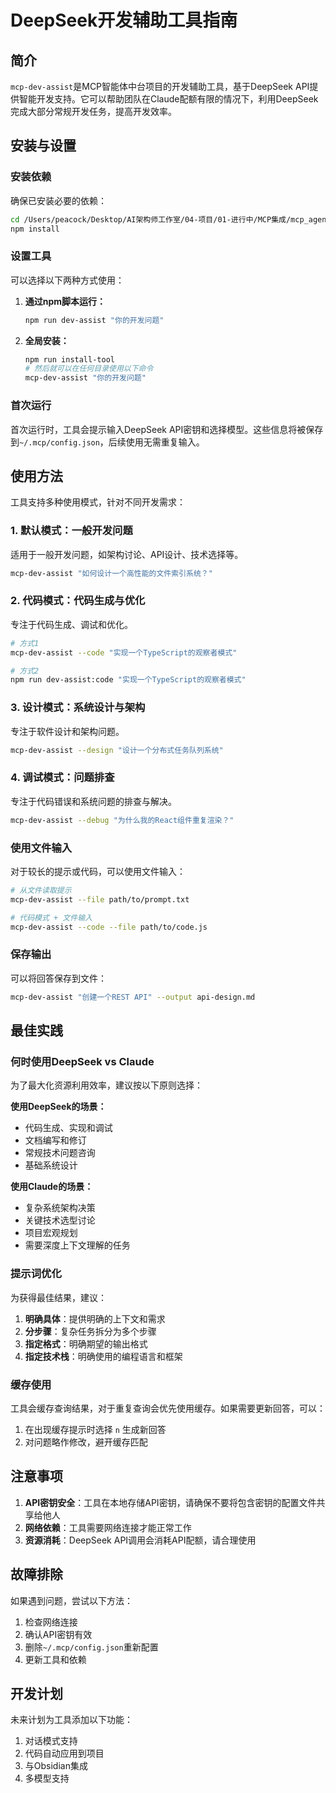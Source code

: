 # DeepSeek开发辅助工具指南

## 简介

`mcp-dev-assist`是MCP智能体中台项目的开发辅助工具，基于DeepSeek API提供智能开发支持。它可以帮助团队在Claude配额有限的情况下，利用DeepSeek完成大部分常规开发任务，提高开发效率。

## 安装与设置

### 安装依赖

确保已安装必要的依赖：

```bash
cd /Users/peacock/Desktop/AI架构师工作室/04-项目/01-进行中/MCP集成/mcp_agent_platform
npm install
```

### 设置工具

可以选择以下两种方式使用：

1. **通过npm脚本运行：**
   ```bash
   npm run dev-assist "你的开发问题"
   ```

2. **全局安装：**
   ```bash
   npm run install-tool
   # 然后就可以在任何目录使用以下命令
   mcp-dev-assist "你的开发问题"
   ```

### 首次运行

首次运行时，工具会提示输入DeepSeek API密钥和选择模型。这些信息将被保存到`~/.mcp/config.json`，后续使用无需重复输入。

## 使用方法

工具支持多种使用模式，针对不同开发需求：

### 1. 默认模式：一般开发问题

适用于一般开发问题，如架构讨论、API设计、技术选择等。

```bash
mcp-dev-assist "如何设计一个高性能的文件索引系统？"
```

### 2. 代码模式：代码生成与优化

专注于代码生成、调试和优化。

```bash
# 方式1
mcp-dev-assist --code "实现一个TypeScript的观察者模式"

# 方式2
npm run dev-assist:code "实现一个TypeScript的观察者模式"
```

### 3. 设计模式：系统设计与架构

专注于软件设计和架构问题。

```bash
mcp-dev-assist --design "设计一个分布式任务队列系统"
```

### 4. 调试模式：问题排查

专注于代码错误和系统问题的排查与解决。

```bash
mcp-dev-assist --debug "为什么我的React组件重复渲染？"
```

### 使用文件输入

对于较长的提示或代码，可以使用文件输入：

```bash
# 从文件读取提示
mcp-dev-assist --file path/to/prompt.txt

# 代码模式 + 文件输入
mcp-dev-assist --code --file path/to/code.js
```

### 保存输出

可以将回答保存到文件：

```bash
mcp-dev-assist "创建一个REST API" --output api-design.md
```

## 最佳实践

### 何时使用DeepSeek vs Claude

为了最大化资源利用效率，建议按以下原则选择：

**使用DeepSeek的场景：**
- 代码生成、实现和调试
- 文档编写和修订
- 常规技术问题咨询
- 基础系统设计

**使用Claude的场景：**
- 复杂系统架构决策
- 关键技术选型讨论
- 项目宏观规划
- 需要深度上下文理解的任务

### 提示词优化

为获得最佳结果，建议：

1. **明确具体**：提供明确的上下文和需求
2. **分步骤**：复杂任务拆分为多个步骤
3. **指定格式**：明确期望的输出格式
4. **指定技术栈**：明确使用的编程语言和框架

### 缓存使用

工具会缓存查询结果，对于重复查询会优先使用缓存。如果需要更新回答，可以：

1. 在出现缓存提示时选择 `n` 生成新回答
2. 对问题略作修改，避开缓存匹配

## 注意事项

1. **API密钥安全**：工具在本地存储API密钥，请确保不要将包含密钥的配置文件共享给他人
2. **网络依赖**：工具需要网络连接才能正常工作
3. **资源消耗**：DeepSeek API调用会消耗API配额，请合理使用

## 故障排除

如果遇到问题，尝试以下方法：

1. 检查网络连接
2. 确认API密钥有效
3. 删除`~/.mcp/config.json`重新配置
4. 更新工具和依赖

## 开发计划

未来计划为工具添加以下功能：

1. 对话模式支持
2. 代码自动应用到项目
3. 与Obsidian集成
4. 多模型支持
